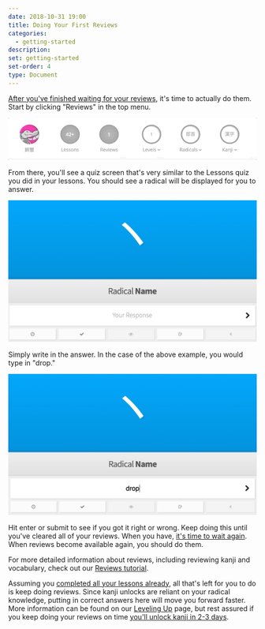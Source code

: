 ```yaml
---
date: 2018-10-31 19:00
title: Doing Your First Reviews
categories:
  - getting-started
description:
set: getting-started
set-order: 4
type: Document
---
```


[After you've finished waiting for your reviews](#), it's time to actually do them. Start by clicking "Reviews" in the top menu.

![Clicking the reviews button](/images/reviews-click.gif)

From there, you'll see a quiz screen that's very similar to the Lessons quiz you did in your lessons. You should see a radical will be displayed for you to answer.

![WaniKani Review with an empty field](/images/review-radical-empty.jpg)

Simply write in the answer. In the case of the above example, you would type in "drop."

![WaniKani Review with an empty field](/images/review-radical-filled.jpg)

Hit enter or submit to see if you got it right or wrong. Keep doing this until you've cleared all of your reviews. When you have, [it's time to wait again](#). When reviews become available again, you should do them.

For more detailed information about reviews, including reviewing kanji and vocabulary, check out our [Reviews tutorial](#).

Assuming you [completed all your lessons already](#), all that's left for you to do is keep doing reviews. Since kanji unlocks are reliant on your radical knowledge, putting in correct answers here will move you forward faster. More information can be found on our [Leveling Up](#) page, but rest assured if you keep doing your reviews on time [you'll unlock kanji in 2-3 days](#).
